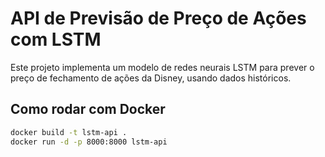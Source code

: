 # API de Previsão de Preço de Ações com LSTM

Este projeto implementa um modelo de redes neurais LSTM para prever o preço de fechamento de ações da Disney, usando dados históricos.

## Como rodar com Docker

```bash
docker build -t lstm-api .
docker run -d -p 8000:8000 lstm-api
